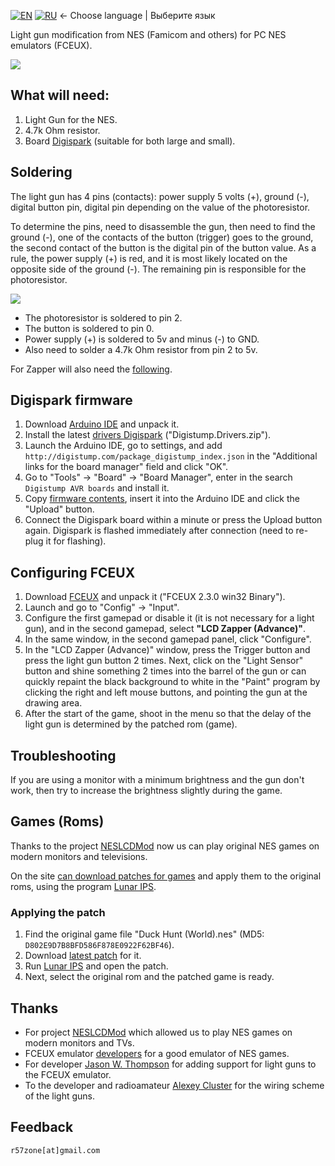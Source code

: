 [![EN](https://user-images.githubusercontent.com/9499881/33184537-7be87e86-d096-11e7-89bb-f3286f752bc6.png)](https://github.com/r57zone/Zapper-Light-Gun-PC/) 
[![RU](https://user-images.githubusercontent.com/9499881/27683795-5b0fbac6-5cd8-11e7-929c-057833e01fb1.png)](https://github.com/r57zone/Zapper-Light-Gun-PC/blob/master/README.RU.md)
← Choose language | Выберите язык

Light gun modification from NES (Famicom and others) for PC NES emulators (FCEUX).

[![](https://user-images.githubusercontent.com/9499881/212734602-05fe86a4-f981-49e0-bcda-7e930fe3c7f1.gif)](https://youtu.be/HwHkjYlQwL0)

## What will need:
1. Light Gun for the NES.
2. 4.7k Ohm resistor.
3. Board [Digispark](http://alii.pub/5r59m3) (suitable for both large and small).

## Soldering
The light gun has 4 pins (contacts): power supply 5 volts (+), ground (-), digital button pin, digital pin depending on the value of the photoresistor.


To determine the pins, need to disassemble the gun, then need to find the ground (-), one of the contacts of the button (trigger) goes to the ground, the second contact of the button is the digital pin of the button value. As a rule, the power supply (+) is red, and it is most likely located on the opposite side of the ground (-). The remaining pin is responsible for the photoresistor.


![](https://user-images.githubusercontent.com/9499881/117073818-86264080-ad43-11eb-81dc-f019d03fef49.png)

* The photoresistor is soldered to pin 2.
* The button is soldered to pin 0.
* Power supply (+) is soldered to 5v and minus (-) to GND.
* Also need to solder a 4.7k Ohm resistor from pin 2 to 5v.


For Zapper will also need the [following](https://twitter.com/eNuffGs/status/1046244128365805570).

## Digispark firmware
1. Download [Arduino IDE](https://www.arduino.cc/en/software) and unpack it.
2. Install the latest [drivers Digispark](https://github.com/digistump/DigistumpArduino/releases/) ("Digistump.Drivers.zip").
3. Launch the Arduino IDE, go to settings, and add `http://digistump.com/package_digistump_index.json` in the "Additional links for the board manager" field and click "OK".
4. Go to "Tools" -> "Board" -> "Board Manager", enter in the search `Digistump AVR boards` and install it.
5. Copy [firmware contents](https://github.com/r57zone/Zapper-Light-Gun-PC/blob/master/Firmware/DigisparkLightGun.ino), insert it into the Arduino IDE and click the "Upload" button.
6. Connect the Digispark board within a minute or press the Upload button again. Digispark is flashed immediately after connection (need to re-plug it for flashing).

## Configuring FCEUX
1. Download [FCEUX](https://fceux.com/web/download.html) and unpack it ("FCEUX 2.3.0 win32 Binary").
2. Launch and go to "Config" -> "Input".
3. Configure the first gamepad or disable it (it is not necessary for a light gun), and in the second gamepad, select **"LCD Zapper (Advance)"**.
4. In the same window, in the second gamepad panel, click "Configure".
5. In the "LCD Zapper (Advance)" window, press the Trigger button and press the light gun button 2 times. Next, click on the "Light Sensor" button and shine something 2 times into the barrel of the gun or can quickly repaint the black background to white in the "Paint" program by clicking the right and left mouse buttons, and pointing the gun at the drawing area.
6. After the start of the game, shoot in the menu so that the delay of the light gun is determined by the patched rom (game).

## Troubleshooting
If you are using a monitor with a minimum brightness and the gun don't work, then try to increase the brightness slightly during the game.

## Games (Roms)
Thanks to the project [NESLCDMod](http://neslcdmod.com) now us can play original NES games on modern monitors and televisions.


On the site [can download patches for games](http://neslcdmod.com/roms/) and apply them to the original roms, using the program [Lunar IPS](http://fusoya.eludevisibility.org/lips/download/lips102.zip).

### Applying the patch
1. Find the original game file "Duck Hunt (World).nes" (MD5: `D802E9D7B8BFD586F878E0922F62BF46`).
2. Download [latest patch](http://neslcdmod.com/roms/) for it.
3. Run [Lunar IPS](http://fusoya.eludevisibility.org/lips/download/lips102.zip) and open the patch.
4. Next, select the original rom and the patched game is ready.

## Thanks
* For project [NESLCDMod](http://neslcdmod.com) which allowed us to play NES games on modern monitors and TVs.
* FCEUX emulator [developers](https://github.com/TASVideos/fceux/graphs/contributors) for a good emulator of NES games.
* For developer [Jason W. Thompson](https://github.com/JasonWThompson) for adding support for light guns to the FCEUX emulator.
* To the developer and radioamateur [Alexey Cluster](https://github.com/ClusterM) for the wiring scheme of the light guns.

## Feedback
`r57zone[at]gmail.com`